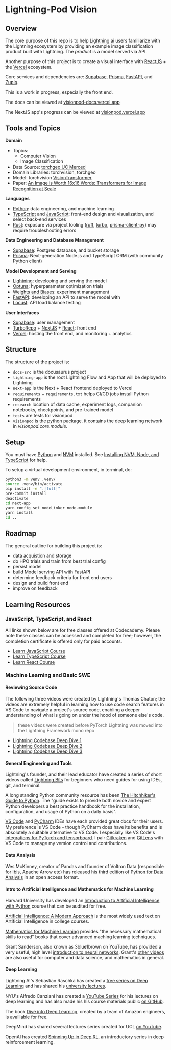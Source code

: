 # Lightning-Pod Vision

<!-- # Copyright Justin R. Goheen.
#
# Licensed under the Apache License, Version 2.0 (the "License");
# you may not use this file except in compliance with the License.
# You may obtain a copy of the License at
#
#     http://www.apache.org/licenses/LICENSE-2.0
#
# Unless required by applicable law or agreed to in writing, software
# distributed under the License is distributed on an "AS IS" BASIS,
# WITHOUT WARRANTIES OR CONDITIONS OF ANY KIND, either express or implied.
# See the License for the specific language governing permissions and
# limitations under the License. -->

<div align="center">

<!-- <img src ="https://img.shields.io/badge/Python-000000.svg?style=for-the-badge&logo=Python&logoColor=white" height="29"/> <img src ="https://img.shields.io/badge/TypeScript-000000.svg?style=for-the-badge&logo=TypeScript&logoColor=white" height="29"/> -->

<!-- <img src ="https://img.shields.io/badge/Lightning-792DE4?style=for-the-badge&logo=pytorch-lightning&logoColor=white" height="30"/>
<br/>
<img src ="https://img.shields.io/badge/FastAPI-000000.svg?style=for-the-badge&logo=FastAPI&logoColor=white" height="30"/> <img src ="https://img.shields.io/badge/W&B-000000.svg?style=for-the-badge&logo=weightsandbiases&logoColor=white" height="30"/> <img src ="https://img.shields.io/badge/Optuna-000000.svg?style=for-the-badge&logo=target&logoColor=white" height="30"/>
<br/>
<img src ="https://img.shields.io/badge/Next.js-000000.svg?style=for-the-badge&logo=nextdotjs&logoColor=white" height="30"/> <img src ="https://img.shields.io/badge/Vercel-000000?style=for-the-badge&logo=vercel&logoColor=white" height="30"/> <img src ="https://img.shields.io/badge/Supabase-000000?style=for-the-badge&logo=supabase&logoColor=white" height="30"/> <img src ="https://img.shields.io/badge/Prisma-000000?style=for-the-badge&logo=prisma&logoColor=white" height="30"/> -->

<!-- [![codecov](https://codecov.io/gh/JustinGoheen/lightning-pod-example/branch/main/graph/badge.svg)](https://codecov.io/gh/JustinGoheen/lightning-pod-example)
![CircleCI](https://circleci.com/gh/JustinGoheen/lightning-pod-example.svg?style=shield) -->

</div>

## Overview

The core purpose of this repo is to help [Lightning.ai](https://lightning.ai) users familiarize with the Lightning ecosystem by providing an example image classification product built with Lightning. The _product_ is a model served via API.

Another purpose of this project is to create a visual interface with [ReactJS](https://reactjs.org) + the [Vercel](https://vercel.com) ecosystem.

Core services and dependencies are: [Supabase](https://supabase.com), [Prisma](https://www.prisma.io), [FastAPI](https://fastapi.tiangolo.com), and [Zuplo](https://zuplo.com).

This is a work in progress, especially the front end.

The docs can be viewed at [visionpod-docs.vercel.app](https://visionpod-docs.vercel.app/)

The NextJS app's progress can be viewed at [visionpod.vercel.app](https://visionpod.vercel.app/)

## Tools and Topics

**Domain**

- Topics:
  - Computer Vision
  - Image Classification
- Data Source: [torchgeo UC Merced](https://torchgeo.readthedocs.io/en/stable/api/datasets.html#uc-merced)
- Domain Libraries: torchvision, torchgeo
- Model: torchvision [VisionTransformer](https://github.com/pytorch/vision/blob/main/torchvision/models/vision_transformer.py)
- Paper: [An Image is Worth 16x16 Words: Transformers for Image Recognition at Scale](https://arxiv.org/abs/2010.11929)

**Languages**

- [Python](https://www.python.org): data engineering, and machine learning
- [TypeScript](https://www.typescriptlang.org) and [JavaScript](https://developer.mozilla.org/en-US/docs/Web/JavaScript): front-end design and visualization, and select back-end services
- [Rust](https://www.rust-lang.org): exposure via project tooling ([ruff](https://beta.ruff.rs/docs/), [turbo](https://turbo.build), [prisma-client-py](https://github.com/RobertCraigie/prisma-client-py)) may require troubleshooting errors

**Data Engineering and Database Management**

- [Supabase](https://supabase.com): Postgres database, and bucket storage
- [Prisma](https://www.prisma.io): Next-generation Node.js and TypeScript ORM (with community Python client)

**Model Development and Serving**

- [Lightning](Lightning.ai): developing and serving the model
- [Optuna](https://optuna.readthedocs.io/en/stable/): hyperparameter optimization trials
- [Weights and Biases](https://wandb.ai/site): experiment management
- [FastAPI](https://fastapi.tiangolo.com): developing an API to serve the model with
- [Locust](https://github.com/locustio/locust): API load balance testing

**User Interfaces**

- [Supabase](https://supabase.com): user management
- [TurboRepo](https://turbo.build) + [NextJS](https://nextjs.org) + [React](https://reactjs.org): front end
- [Vercel](https://vercel.com): hosting the front end, and monitoring + analytics

## Structure

The structure of the project is:

- `docs-src` is the docusaurus project
- `lightning-app` is the root Lightning Flow and App that will be deployed to Lightning
- `next-app` is the Next + React frontend deployed to Vercel
- `requirements` + `requirements.txt` helps CI/CD jobs install Python requirements
- `research` location of data cache, experiment logs, companion notebooks, checkpoints, and pre-trained model
- `tests` are tests for visionpod
- `visionpod` is the python package. it contains the deep learning network in _visionpod.core.module_.

## Setup

You must have [Python](https://www.python.org/downloads/) and [NVM](https://github.com/nvm-sh/nvm#installing-and-updating) installed. See [Installing NVM, Node, and TypeScript](https://visionpod-docs.vercel.app/blog/Installing-NVM-Node-and-TypeScript) for help.

To setup a virtual development environment, in terminal, do:

```sh
python3 -m venv .venv/
source .venv/bin/activate
pip install -e ".[full]"
pre-commit install
deactivate
cd next-app
yarn config set nodeLinker node-module
yarn install
cd ..
```

## Roadmap

The general outline for building this project is:

- data acquistion and storage
- do HPO trials and train from best trial config
- persist model
- build Model serving API with FastAPI
- determine feedback criteria for front end users
- design and build front end
- improve on feedback

## Learning Resources

### JavaScript, TypeScript, and React

All links shown below are for free classes offered at Codecademy. Please note these classes can be accessed and completed for free; however, the completion certificate is offered only for paid accounts.

- [Learn JavaScript Course](https://www.codecademy.com/learn/introduction-to-javascript)
- [Learn TypeScript Course](https://www.codecademy.com/learn/learn-typescript)
- [Learn React Course](https://www.codecademy.com/learn/react-101)

### Machine Learning and Basic SWE

#### Reviewing Source Code

The following three videos were created by Lightning's Thomas Chaton; the videos are extremely helpful in learning how to use code search features in VS Code to navigate a project's source code, enabling a deeper understanding of what is going on under the hood of someone else's code.

> these videos were created before PyTorch Lightning was moved into the Lightning Framework mono repo

- [Lightning Codebase Deep Dive 1](https://youtu.be/aEeh9ucKUkU)
- [Lightning Codebase Deep Dive 2](https://youtu.be/NEpRYqdsm54)
- [Lightning Codebase Deep Dive 3](https://youtu.be/x4d4RDNJaZk)

#### General Engineering and Tools

Lightning's founder, and their lead educator have created a series of short videos called [Lightning Bits](https://lightning.ai/pages/ai-education/#bits) for beginners who need guides for using IDEs, git, and terminal.

A long standing Python community resource has been [The Hitchhiker's Guide to Python](https://docs.python-guide.org). The "guide exists to provide both novice and expert Python developers a best practice handbook for the installation, configuration, and usage of Python on a daily basis".

[VS Code](https://code.visualstudio.com/docs) and [PyCharm](https://www.jetbrains.com/help/pycharm/installation-guide.html) IDEs have each provided great docs for their users. My preference is VS Code - though PyCharm does have its benefits and is absolutely a suitable alternative to VS Code. I especially like VS Code's [integrations for PyTorch and tensorboard](https://code.visualstudio.com/docs/datascience/pytorch-support). I pair [Gitkraken](https://www.gitkraken.com) and [GitLens](https://www.gitkraken.com/gitlens) with VS Code to manage my version control and contributions.

#### Data Analysis

Wes McKinney, creator of Pandas and founder of Voltron Data (responsible for Ibis, Apache Arrow etc) has released his third edition of [Python for Data Analysis](https://wesmckinney.com/book/) in an open access format.

#### Intro to Artificial Intelligence and Mathematics for Machine Learning

Harvard University has developed an [Introduction to Artificial Intelligence with Python](https://www.edx.org/course/cs50s-introduction-to-artificial-intelligence-with-python) course that can be audited for free.

[Artificial Intelligence: A Modern Approach](https://www.google.com/books/edition/_/koFptAEACAAJ?hl=en&sa=X&ved=2ahUKEwj3rILozs78AhV1gIQIHbMWCtsQ8fIDegQIAxBB) is the most widely used text on Artificial Intelligence in college courses.

[Mathematics for Machine Learning](https://mml-book.github.io) provides "the necessary mathematical skills to read" books that cover advanced maching learning techniques.

Grant Sanderson, also known as 3blue1brown on YouTube, has provided a very useful, high level [introduction to neural networks](https://www.3blue1brown.com/topics/neural-networks). Grant's [other videos](https://www.3blue1brown.com/#lessons) are also useful for computer and data science, and mathematics in general.

#### Deep Learning

Lightning AI's Sebastian Raschka has created a [free series on Deep Learning](https://lightning.ai/pages/courses/deep-learning-fundamentals/) and has shared his [university lectures](https://sebastianraschka.com/teaching/).

NYU's Alfredo Canziani has created a [YouTube Series](https://www.youtube.com/playlist?list=PLLHTzKZzVU9e6xUfG10TkTWApKSZCzuBI) for his lectures on deep learning and has also made his his course materials public [on GitHub](https://github.com/Atcold/NYU-DLSP21).

The book [Dive into Deep Learning](http://d2l.ai/#), created by a team of Amazon engineers, is availlable for free.

DeepMind has shared several lectures series created for UCL [on YouTube](https://www.youtube.com/c/DeepMind/playlists?view=50&sort=dd&shelf_id=9).

OpenAI has created [Spinning Up in Deep RL](https://spinningup.openai.com/en/latest/), an introductory series in deep reinforcement learning.
